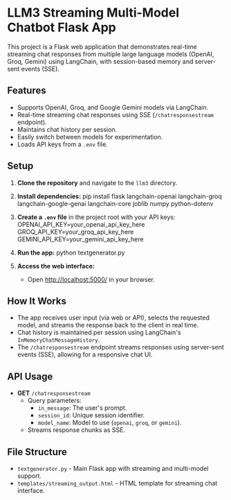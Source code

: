 # LLM3 Streaming Multi-Model Chatbot Flask App
This project is a Flask web application that demonstrates real-time streaming chat responses from multiple large language models (OpenAI, Groq, Gemini) using LangChain, with session-based memory and server-sent events (SSE).

## Features
- Supports OpenAI, Groq, and Google Gemini models via LangChain.
- Real-time streaming chat responses using SSE (`/chatresponsestream` endpoint).
- Maintains chat history per session.
- Easily switch between models for experimentation.
- Loads API keys from a `.env` file.

## Setup
1. **Clone the repository** and navigate to the `llm3` directory.

2. **Install dependencies:**
   pip install flask langchain-openai langchain-groq langchain-google-genai langchain-core joblib numpy python-dotenv
  

3. **Create a `.env` file** in the project root with your API keys:
   OPENAI_API_KEY=your_openai_api_key_here
   GROQ_API_KEY=your_groq_api_key_here
   GEMINI_API_KEY=your_gemini_api_key_here


4. **Run the app:**
   python textgenerator.py
 

5. **Access the web interface:**
   - Open [http://localhost:5000/](http://localhost:5000/) in your browser.

## How It Works

- The app receives user input (via web or API), selects the requested model, and streams the response back to the client in real time.
- Chat history is maintained per session using LangChain's `InMemoryChatMessageHistory`.
- The `/chatresponsestream` endpoint streams responses using server-sent events (SSE), allowing for a responsive chat UI.

## API Usage

- **GET** `/chatresponsestream`
  - Query parameters:
    - `in_message`: The user's prompt.
    - `session_id`: Unique session identifier.
    - `model_name`: Model to use (`openai`, `groq`, or `gemini`).
  - Streams response chunks as SSE.

## File Structure

- `textgenerator.py` - Main Flask app with streaming and multi-model support.
- `templates/streaming_output.html` - HTML template for streaming chat interface.

